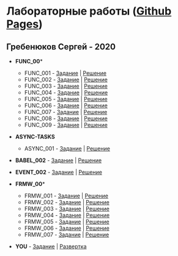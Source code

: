 # Лабораторные работы ([Github Pages](https://halfas.github.io/testing/))
## Гребенюков Сергей - 2020
+ **FUNC_00***

  + FUNC_001 - [Задание](https://kodaktor.ru/func_001) | [Решение](https://github.com/halfas/testing/blob/main/func/func_001.js)
  + FUNC_002 - [Задание](https://kodaktor.ru/func_002) | [Решение](https://github.com/halfas/testing/blob/main/func/func_002.js)
  + FUNC_003 - [Задание](https://kodaktor.ru/func_003) | [Решение](https://github.com/halfas/testing/blob/main/func/func_003.js)
  + FUNC_004 - [Задание](https://kodaktor.ru/func_004) | [Решение](https://github.com/halfas/testing/blob/main/func/func_004.js)
  + FUNC_005 - [Задание](https://kodaktor.ru/func_005) | [Решение](https://github.com/halfas/testing/blob/main/func/func_005.js)
  + FUNC_006 - [Задание](https://kodaktor.ru/func_006) | [Решение](https://github.com/halfas/testing/tree/main/func/func_006)
  + FUNC_007 - [Задание](https://kodaktor.ru/func_007) | [Решение](https://github.com/halfas/testing/blob/main/func/func_007.js)
  + FUNC_008 - [Задание](https://kodaktor.ru/func_008) | [Решение](https://github.com/halfas/testing/blob/main/func/func_008.js)
  + FUNC_009 - [Задание](https://kodaktor.ru/func_009) | [Решение](https://github.com/halfas/testing/blob/main/func/func_009.js)
  
+ **ASYNC-TASKS** 

  + ASYNC_001 - [Задание](https://kodaktor.ru/async_tasks) | [Решение](https://github.com/halfas/testing/blob/main/async.js)
+ **BABEL_002** - [Задание](https://kodaktor.ru/lab02-03-2018-2.pdf) | [Решение](https://github.com/halfas/testing/tree/main/babel_002)
+ **EVENT_002** - [Задание](https://kodaktor.ru/evnt_002) | [Решение](https://github.com/halfas/testing/blob/main/event_002.html)

+ **FRMW_00***  

  + FRMW_001 - [Задание](https://kodaktor.ru/frmw_001) | [Решение](https://github.com/halfas/testing/tree/main/frmw_tasks/frmw-001)
  + FRMW_002 - [Задание](https://kodaktor.ru/frmw_002) | [Решение](https://github.com/halfas/testing/tree/main/frmw_tasks/frmw-002)
  + FRMW_003 - [Задание](https://kodaktor.ru/frmw_003) | [Решение](https://github.com/halfas/testing/tree/main/frmw_tasks/frmw-003)
  + FRMW_004 - [Задание](https://kodaktor.ru/frmw_004) | [Решение](https://github.com/halfas/testing/tree/main/frmw_tasks/frmw-004)
  + FRMW_005 - [Задание](https://kodaktor.ru/frmw_005) | [Решение](https://github.com/halfas/testing/tree/main/frmw_tasks/frmw-005)
  + FRMW_006 - [Задание](https://kodaktor.ru/frmw_006) | [Решение](https://github.com/halfas/testing/tree/main/frmw_tasks/frmw-006)
  + FRMW_007 - [Задание](https://kodaktor.ru/frmw_007) | [Решение](https://github.com/halfas/testing/tree/main/frmw_tasks/frmw-007)
  
+ **YOU** - [Задание](https://kodaktor.ru/you) | [Развертка]()
